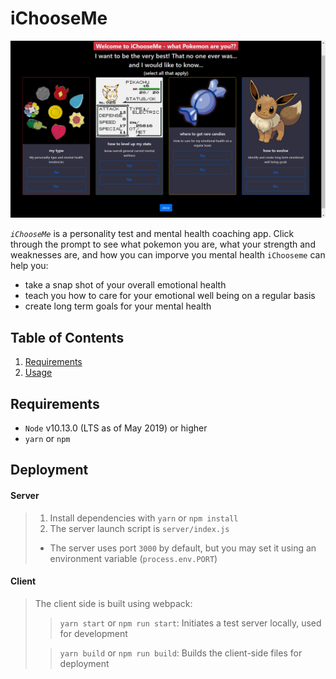 # iChooseMe

![interface](database/readme.gif)

*`iChooseMe`* is a personality test and mental health coaching app. Click through the prompt to see what pokemon you are, what your strength and weaknesses are, and how you can imporve you mental health   `iChooseme` can help you:
- take a snap shot of your overall emotional health
- teach you how to care for your emotional well being on a regular basis
- create long term goals for your mental health

## Table of Contents

1. [Requirements](#requirements)
1. [Usage](#Usage)

## Requirements

- `Node` v10.13.0 (LTS as of May 2019) or higher
- `yarn` or `npm`

## Deployment

#### Server
> 1. Install dependencies with `yarn` or `npm install`
> 1. The server launch script is `server/index.js`
> - The server uses port `3000` by default, but you may set it using an environment variable (`process.env.PORT`)

#### Client
> The client side is built using webpack:
>> `yarn start` or `npm run start`: Initiates a test server locally, used for development
>
>> `yarn build` or `npm run build`: Builds the client-side files for deployment